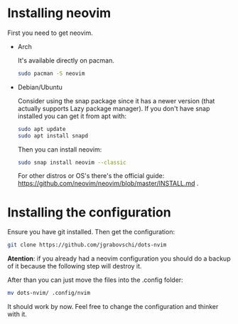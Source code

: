 # Installing neovim
    
First you need to get neovim.

- Arch

  It's available directly on pacman.
  
  ```sh
  sudo pacman -S neovim
  ```
  
- Debian/Ubuntu

  Consider using the snap package since it has a newer version (that actually supports Lazy package manager). If you don't have snap installed you can get it from apt with:

  ```sh
  sudo apt update
  sudo apt install snapd
  ```

  Then you can install neovim:

  ```sh
  sudo snap install neovim --classic
  ```

  For other distros or OS's there's the official guide: https://github.com/neovim/neovim/blob/master/INSTALL.md .

# Installing the configuration

  Ensure you have git installed.
  Then get the configuration:

  ```sh
  git clone https://github.com/jgrabovschi/dots-nvim
  ```

  <b>Atention</b>: if you already had a neovim configuration you should do a backup of it because the following step will destroy it.

  After than you can just move the files into the .config folder:

  ```sh
  mv dots-nvim/ .config/nvim
  ```

  It should work by now. Feel free to change the configuration and thinker with it.

    

    
    

  
